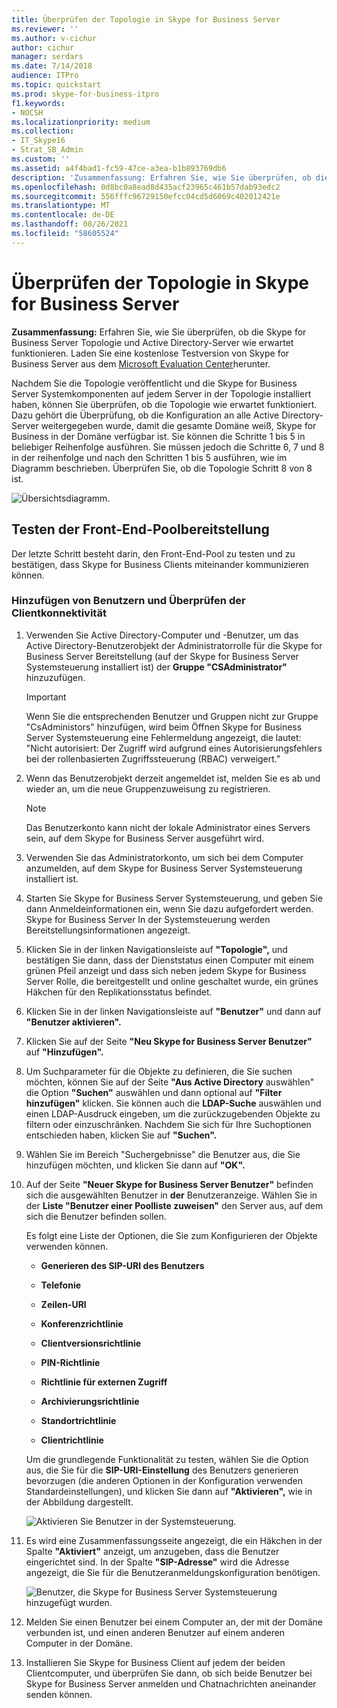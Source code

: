 ```yaml
---
title: Überprüfen der Topologie in Skype for Business Server
ms.reviewer: ''
ms.author: v-cichur
author: cichur
manager: serdars
ms.date: 7/14/2018
audience: ITPro
ms.topic: quickstart
ms.prod: skype-for-business-itpro
f1.keywords:
- NOCSH
ms.localizationpriority: medium
ms.collection:
- IT_Skype16
- Strat_SB_Admin
ms.custom: ''
ms.assetid: a4f4bad1-fc59-47ce-a3ea-b1b893769db6
description: 'Zusammenfassung: Erfahren Sie, wie Sie überprüfen, ob die Skype for Business Server Topologie und Active Directory-Server wie erwartet funktionieren. Laden Sie eine kostenlose Testversion von Skype for Business Server aus dem Microsoft Evaluation Center herunter: https://www.microsoft.com/evalcenter/evaluate-skype-for-business-server .'
ms.openlocfilehash: 0d8bc0a8ead8d435acf23965c461b57dab93edc2
ms.sourcegitcommit: 556fffc96729150efcc04cd5d6069c402012421e
ms.translationtype: MT
ms.contentlocale: de-DE
ms.lasthandoff: 08/26/2021
ms.locfileid: "58605524"
---
```

# <a name="verify-the-topology-in-skype-for-business-server"></a>Überprüfen der Topologie in Skype for Business Server
 
**Zusammenfassung:** Erfahren Sie, wie Sie überprüfen, ob die Skype for Business Server Topologie und Active Directory-Server wie erwartet funktionieren. Laden Sie eine kostenlose Testversion von Skype for Business Server aus dem [Microsoft Evaluation Center](https://www.microsoft.com/evalcenter/evaluate-skype-for-business-server)herunter.
  
Nachdem Sie die Topologie veröffentlicht und die Skype for Business Server Systemkomponenten auf jedem Server in der Topologie installiert haben, können Sie überprüfen, ob die Topologie wie erwartet funktioniert. Dazu gehört die Überprüfung, ob die Konfiguration an alle Active Directory-Server weitergegeben wurde, damit die gesamte Domäne weiß, Skype for Business in der Domäne verfügbar ist. Sie können die Schritte 1 bis 5 in beliebiger Reihenfolge ausführen. Sie müssen jedoch die Schritte 6, 7 und 8 in der reihenfolge und nach den Schritten 1 bis 5 ausführen, wie im Diagramm beschrieben. Überprüfen Sie, ob die Topologie Schritt 8 von 8 ist.
  
![Übersichtsdiagramm.](../../media/c8698b53-1282-4978-a9a6-ca3f7a778f60.png)
  
## <a name="test-the-front-end-pool-deployment"></a>Testen der Front-End-Poolbereitstellung

Der letzte Schritt besteht darin, den Front-End-Pool zu testen und zu bestätigen, dass Skype for Business Clients miteinander kommunizieren können. 
  
### <a name="add-users-and-verify-client-connectivity"></a>Hinzufügen von Benutzern und Überprüfen der Clientkonnektivität

1. Verwenden Sie Active Directory-Computer und -Benutzer, um das Active Directory-Benutzerobjekt der Administratorrolle für die Skype for Business Server Bereitstellung (auf der Skype for Business Server Systemsteuerung installiert ist) der **Gruppe "CSAdministrator"** hinzuzufügen.
    
    > [!IMPORTANT]
    > Wenn Sie die entsprechenden Benutzer und Gruppen nicht zur Gruppe "CsAdministors" hinzufügen, wird beim Öffnen Skype for Business Server Systemsteuerung eine Fehlermeldung angezeigt, die lautet: "Nicht autorisiert: Der Zugriff wird aufgrund eines Autorisierungsfehlers bei der rollenbasierten Zugriffssteuerung (RBAC) verweigert." 
  
2. Wenn das Benutzerobjekt derzeit angemeldet ist, melden Sie es ab und wieder an, um die neue Gruppenzuweisung zu registrieren.
    
    > [!NOTE]
    > Das Benutzerkonto kann nicht der lokale Administrator eines Servers sein, auf dem Skype for Business Server ausgeführt wird. 
  
3. Verwenden Sie das Administratorkonto, um sich bei dem Computer anzumelden, auf dem Skype for Business Server Systemsteuerung installiert ist.
    
4. Starten Sie Skype for Business Server Systemsteuerung, und geben Sie dann Anmeldeinformationen ein, wenn Sie dazu aufgefordert werden. Skype for Business Server In der Systemsteuerung werden Bereitstellungsinformationen angezeigt.
    
5. Klicken Sie in der linken Navigationsleiste auf **"Topologie",** und bestätigen Sie dann, dass der Dienststatus einen Computer mit einem grünen Pfeil anzeigt und dass sich neben jedem Skype for Business Server Rolle, die bereitgestellt und online geschaltet wurde, ein grünes Häkchen für den Replikationsstatus befindet. 
    
6. Klicken Sie in der linken Navigationsleiste auf **"Benutzer"** und dann auf **"Benutzer aktivieren".** 
    
7. Klicken Sie auf der Seite **"Neu Skype for Business Server Benutzer"** auf **"Hinzufügen".**
    
8. Um Suchparameter für die Objekte zu definieren, die Sie suchen möchten, können Sie auf der Seite **"Aus Active Directory** auswählen" die Option **"Suchen"** auswählen und dann optional auf **"Filter hinzufügen"** klicken. Sie können auch die **LDAP-Suche** auswählen und einen LDAP-Ausdruck eingeben, um die zurückzugebenden Objekte zu filtern oder einzuschränken. Nachdem Sie sich für Ihre Suchoptionen entschieden haben, klicken Sie auf **"Suchen".**
    
9. Wählen Sie im Bereich "Suchergebnisse" die Benutzer aus, die Sie hinzufügen möchten, und klicken Sie dann auf **"OK".**
    
10. Auf der Seite **"Neuer Skype for Business Server Benutzer"** befinden sich die ausgewählten Benutzer in **der** Benutzeranzeige. Wählen Sie in der **Liste "Benutzer einer Poolliste zuweisen"** den Server aus, auf dem sich die Benutzer befinden sollen.
    
    Es folgt eine Liste der Optionen, die Sie zum Konfigurieren der Objekte verwenden können.
    
    - **Generieren des SIP-URI des Benutzers**
    
    - **Telefonie**
    
    - **Zeilen-URI**
    
    - **Konferenzrichtlinie**
    
    - **Clientversionsrichtlinie**
    
    - **PIN-Richtlinie**
    
    - **Richtlinie für externen Zugriff**
    
    - **Archivierungsrichtlinie**
    
    - **Standortrichtlinie**
    
    - **Clientrichtlinie**
    
    Um die grundlegende Funktionalität zu testen, wählen Sie die Option aus, die Sie für die **SIP-URI-Einstellung** des Benutzers generieren bevorzugen (die anderen Optionen in der Konfiguration verwenden Standardeinstellungen), und klicken Sie dann auf **"Aktivieren",** wie in der Abbildung dargestellt.
    
     ![Aktivieren Sie Benutzer in der Systemsteuerung.](../../media/7ee8717d-9a1f-4864-8f45-71071c88878f.png)
  
11. Es wird eine Zusammenfassungsseite angezeigt, die ein Häkchen in der Spalte **"Aktiviert"** anzeigt, um anzugeben, dass die Benutzer eingerichtet sind. In der Spalte **"SIP-Adresse"** wird die Adresse angezeigt, die Sie für die Benutzeranmeldungskonfiguration benötigen.
    
     ![Benutzer, die Skype for Business Server Systemsteuerung hinzugefügt wurden.](../../media/8960548a-8d6d-44c5-bc01-6f9fb11b7588.png)
  
12. Melden Sie einen Benutzer bei einem Computer an, der mit der Domäne verbunden ist, und einen anderen Benutzer auf einem anderen Computer in der Domäne.
    
13. Installieren Sie Skype for Business Client auf jedem der beiden Clientcomputer, und überprüfen Sie dann, ob sich beide Benutzer bei Skype for Business Server anmelden und Chatnachrichten aneinander senden können.
    

